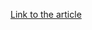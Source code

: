 [Link to the article](https://threatresearch.ext.hp.com/how-attackers-use-xll-malware-to-infect-systems/)
